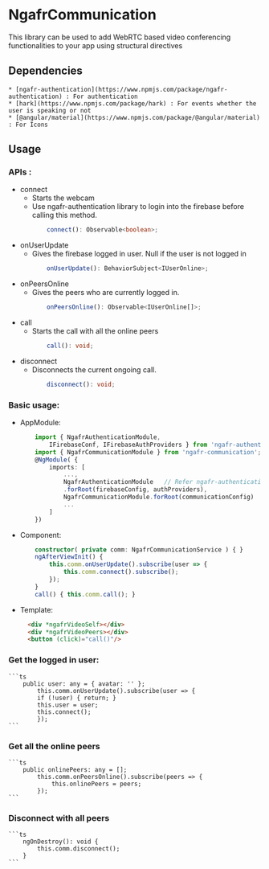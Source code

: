 # NgafrCommunication
This library can be used to add WebRTC based video conferencing functionalities to your app using structural directives

## Dependencies
    * [ngafr-authentication](https://www.npmjs.com/package/ngafr-authentication) : For authentication
    * [hark](https://www.npmjs.com/package/hark) : For events whether the user is speaking or not
    * [@angular/material](https://www.npmjs.com/package/@angular/material) : For Icons


## Usage
### APIs :
  * connect
      - Starts the webcam
      - Use ngafr-authentication library to login into the firebase before calling this method.
        ```ts
            connect(): Observable<boolean>;
        ```
  * onUserUpdate
      - Gives the firebase logged in user. Null if the user is not logged in
        ```ts
            onUserUpdate(): BehaviorSubject<IUserOnline>;
        ```
  * onPeersOnline
      - Gives the peers who are currently logged in.
        ```ts
            onPeersOnline(): Observable<IUserOnline[]>;
        ```
  * call
      - Starts the call with all the online peers
        ```ts
            call(): void;
        ```
  * disconnect
      - Disconnects the current ongoing call.
        ```ts
            disconnect(): void;
        ```
### Basic usage:
* AppModule:
    ```ts
        import { NgafrAuthenticationModule,
            IFirebaseConf, IFirebaseAuthProviders } from 'ngafr-authentication';
        import { NgafrCommunicationModule } from 'ngafr-communication';
        @NgModule( {
            imports: [
                ...,
                NgafrAuthenticationModule   // Refer ngafr-authentication
                .forRoot(firebaseConfig, authProviders),
                NgafrCommunicationModule.forRoot(communicationConfig)
                ...
            ]
        })
    ```

* Component:
    ```ts
        constructor( private comm: NgafrCommunicationService ) { }
        ngAfterViewInit() {
            this.comm.onUserUpdate().subscribe(user => {
                this.comm.connect().subscribe();
            });
        }
        call() { this.comm.call(); }
    ```

* Template:
    ```html
      <div *ngafrVideoSelf></div>
      <div *ngafrVideoPeers></div>
      <button (click)="call()"/>
    ```

### Get the logged in user:
    ```ts
        public user: any = { avatar: '' };
            this.comm.onUserUpdate().subscribe(user => {
            if (!user) { return; }
            this.user = user;
            this.connect();
            });
    ```
### Get all the online peers
    ```ts
        public onlinePeers: any = [];
            this.comm.onPeersOnline().subscribe(peers => {
                this.onlinePeers = peers;
            });
    ```
### Disconnect with all peers
    ```ts
        ngOnDestroy(): void {
            this.comm.disconnect();
        }
    ```